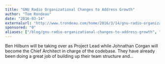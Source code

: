 ```yaml
---
title: "GNU Radio Organizational Changes to Address Growth"
author: "Tom Rondeau"
date: "2016-03-14"
externalurl: "http://www.trondeau.com/home/2016/3/14/gnu-radio-organizational-changes-to-address-growth"
sponsored: "0"
aliases: ["/blog/gnu-radio-organizational-changes-to-address-growth", "/news/gnu-radio-organizational-changes-to-address-growth"]
---
```

Ben Hilburn will be taking over as Project Lead while Johnathan Corgan will become the Chief Architect in charge of the codebase. They have already been doing a great job of building up their team structure and...
<!--more-->